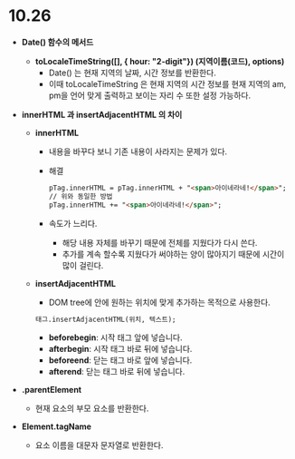 # 10.26

- **Date() 함수의 메서드**
    - **toLocaleTimeString([], { hour: "2-digit"}) (지역이름(코드), options)**
        - Date() 는 현재 지역의 날짜, 시간 정보를 반환한다.
        - 이때 toLocaleTimeString 은 현재 지역의 시간 정보를 현재 지역의 am, pm을 언어 맞게 출력하고 보이는 자리 수 또한 설정 가능하다.

- ****innerHTML 과 insertAdjacentHTML 의 차이****
    - ****innerHTML****
        - 내용을 바꾸다 보니 기존 내용이 사라지는 문제가 있다.
        - 해결
            
            ```html
            pTag.innerHTML = pTag.innerHTML + "<span>아이네라네!</span>";
            // 위와 동일한 방법
            pTag.innerHTML += "<span>아이네라네!</span>";
            ```
            
        - 속도가 느리다.
            - 해당 내용 자체를 바꾸기 때문에 전체를 지웠다가 다시 쓴다.
            - 추가를 계속 할수록 지웠다가 써야하는 양이 많아지기 때문에 시간이 많이 걸린다.
    
    - ****insertAdjacentHTML****
        - DOM tree에 안에 원하는 위치에 맞게 추가하는 목적으로 사용한다.
        
        ```html
        태그.insertAdjacentHTML(위치, 텍스트);
        ```
        
        - **beforebegin**: 시작 태그 앞에 넣습니다.
        - **afterbegin**: 시작 태그 바로 뒤에 넣습니다.
        - **beforeend**: 닫는 태그 바로 앞에 넣습니다.
        - **afterend**: 닫는 태그 바로 뒤에 넣습니다.

- **.parentElement**
    - 현재 요소의 부모 요소를 반환한다.

- **Element.tagName**
    - 요소 이름을 대문자 문자열로 반환한다.